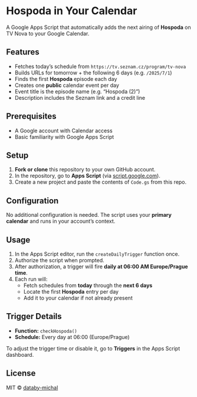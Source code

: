 # Hospoda in Your Calendar

A Google Apps Script that automatically adds the next airing of **Hospoda** on TV Nova to your Google Calendar.

## Features

- Fetches today’s schedule from `https://tv.seznam.cz/program/tv-nova`
- Builds URLs for tomorrow + the following 6 days (e.g. `/2025/7/1`)
- Finds the first **Hospoda** episode each day
- Creates one **public** calendar event per day
- Event title is the episode name (e.g. “Hospoda (2)”)
- Description includes the Seznam link and a credit line  

## Prerequisites

- A Google account with Calendar access
- Basic familiarity with Google Apps Script

## Setup

1. **Fork or clone** this repository to your own GitHub account.  
2. In the repository, go to **Apps Script** (via [script.google.com](https://script.google.com)).  
3. Create a new project and paste the contents of `Code.gs` from this repo.

## Configuration

No additional configuration is needed. The script uses your **primary calendar** and runs in your account’s context.

## Usage

1. In the Apps Script editor, run the `createDailyTrigger` function once.  
2. Authorize the script when prompted.  
3. After authorization, a trigger will fire **daily at 06:00 AM Europe/Prague time**.  
4. Each run will:
   - Fetch schedules from **today** through the **next 6 days**
   - Locate the first **Hospoda** entry per day
   - Add it to your calendar if not already present

## Trigger Details

- **Function:** `checkHospoda()`  
- **Schedule:** Every day at 06:00 (Europe/Prague)  

To adjust the trigger time or disable it, go to **Triggers** in the Apps Script dashboard.

## License

MIT © [databy-michal](https://github.com/databy-michal)
